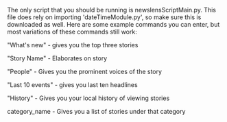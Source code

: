 The only script that you should be running is newslensScriptMain.py. This file does rely on importing 'dateTimeModule.py', so make sure this is downloaded as well. Here are some example commands you can enter, 
but most variations of these commands still work:

"What's new" - gives you the top three stories

"Story Name" - Elaborates on story

"People" - Gives you the prominent voices of the story

"Last 10 events" - gives you last ten headlines

"History" - Gives you your local history of viewing stories

category_name - Gives you a list of stories under that category

